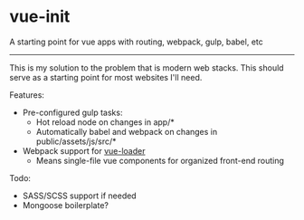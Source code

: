 # vue-init
A starting point for vue apps with routing, webpack, gulp, babel, etc

-----

This is my solution to the problem that is modern web stacks. This should serve as a starting point for most websites I'll need.

Features:
* Pre-configured gulp tasks:
  * Hot reload node on changes in app/*
  * Automatically babel and webpack on changes in public/assets/js/src/*
* Webpack support for [vue-loader](https://github.com/vuejs/vue-loader)
  * Means single-file vue components for organized front-end routing
  
Todo:
* SASS/SCSS support if needed
* Mongoose boilerplate?
